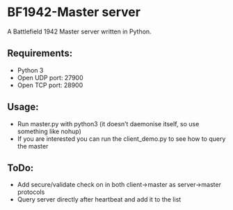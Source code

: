 # BF1942-Master server
A Battlefield 1942 Master server written in Python.
## Requirements:
- Python 3
- Open UDP port: 27900
- Open TCP port: 28900
## Usage:
- Run master.py with python3 (it doesn’t daemonise itself, so use something like nohup)
- If you are interested you can run the client_demo.py to see how to query the master
## ToDo:
- Add secure/validate check on in both client->master as server->master protocols
- Query server directly after heartbeat and add it to the list	